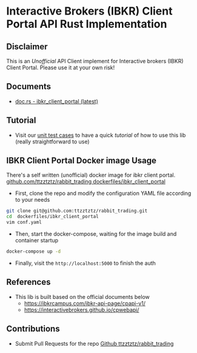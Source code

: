 # Interactive Brokers (IBKR) Client Portal API Rust Implementation

## Disclaimer

This is an _Unofficial_ API Client implement for Interactive brokers (IBKR) Client Portal. Please use it at your own risk!

## Documents

- [doc.rs - ibkr_client_portal (latest)](https://docs.rs/ibkr_client_portal/latest/ibkr_client_portal)

## Tutorial

- Visit our [unit test cases](https://github.com/ttzztztz/rabbit_trading/tree/master/packages/ibkr_client_portal/src/test) to have a quick _tutorial_ of how to use this lib (really straightforward to use)

## IBKR Client Portal Docker image Usage

There's a self written (unofficial) docker image for ibkr client portal. [github.com/ttzztztz/rabbit_trading dockerfiles/ibkr_client_portal](https://github.com/ttzztztz/rabbit_trading/tree/master/dockerfiles/ibkr_client_portal)

- First, clone the repo and modify the configuration YAML file according to your needs

```bash
git clone git@github.com:ttzztztz/rabbit_trading.git
cd  dockerfiles/ibkr_client_portal
vim conf.yaml
```

- Then, start the docker-compose, waiting for the image build and container startup

```bash
docker-compose up -d
```

- Finally, visit the `http://localhost:5000` to finish the auth

## References

- This lib is built based on the official documents below
  - https://ibkrcampus.com/ibkr-api-page/cpapi-v1/
  - https://interactivebrokers.github.io/cpwebapi/

## Contributions

- Submit Pull Requests for the repo [Github ttzztztz/rabbit_trading](https://github.com/ttzztztz/rabbit_trading)
